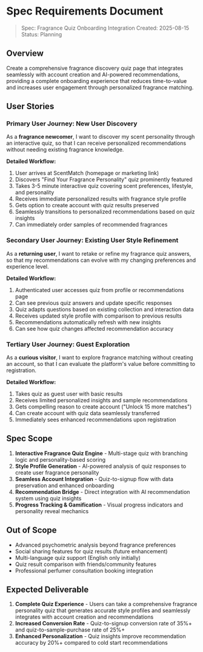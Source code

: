 # Spec Requirements Document

> Spec: Fragrance Quiz Onboarding Integration
> Created: 2025-08-15
> Status: Planning

## Overview

Create a comprehensive fragrance discovery quiz page that integrates seamlessly with account creation and AI-powered recommendations, providing a complete onboarding experience that reduces time-to-value and increases user engagement through personalized fragrance matching.

## User Stories

### Primary User Journey: New User Discovery

As a **fragrance newcomer**, I want to discover my scent personality through an interactive quiz, so that I can receive personalized recommendations without needing existing fragrance knowledge.

**Detailed Workflow:**
1. User arrives at ScentMatch (homepage or marketing link)
2. Discovers "Find Your Fragrance Personality" quiz prominently featured
3. Takes 3-5 minute interactive quiz covering scent preferences, lifestyle, and personality
4. Receives immediate personalized results with fragrance style profile
5. Gets option to create account with quiz results preserved
6. Seamlessly transitions to personalized recommendations based on quiz insights
7. Can immediately order samples of recommended fragrances

### Secondary User Journey: Existing User Style Refinement

As a **returning user**, I want to retake or refine my fragrance quiz answers, so that my recommendations can evolve with my changing preferences and experience level.

**Detailed Workflow:**
1. Authenticated user accesses quiz from profile or recommendations page
2. Can see previous quiz answers and update specific responses
3. Quiz adapts questions based on existing collection and interaction data
4. Receives updated style profile with comparison to previous results
5. Recommendations automatically refresh with new insights
6. Can see how quiz changes affected recommendation accuracy

### Tertiary User Journey: Guest Exploration

As a **curious visitor**, I want to explore fragrance matching without creating an account, so that I can evaluate the platform's value before committing to registration.

**Detailed Workflow:**
1. Takes quiz as guest user with basic results
2. Receives limited personalized insights and sample recommendations
3. Gets compelling reason to create account ("Unlock 15 more matches")
4. Can create account with quiz data seamlessly transferred
5. Immediately sees enhanced recommendations upon registration

## Spec Scope

1. **Interactive Fragrance Quiz Engine** - Multi-stage quiz with branching logic and personality-based scoring
2. **Style Profile Generation** - AI-powered analysis of quiz responses to create user fragrance personality
3. **Seamless Account Integration** - Quiz-to-signup flow with data preservation and enhanced onboarding
4. **Recommendation Bridge** - Direct integration with AI recommendation system using quiz insights
5. **Progress Tracking & Gamification** - Visual progress indicators and personality reveal mechanics

## Out of Scope

- Advanced psychometric analysis beyond fragrance preferences
- Social sharing features for quiz results (future enhancement)
- Multi-language quiz support (English only initially)
- Quiz result comparison with friends/community features
- Professional perfumer consultation booking integration

## Expected Deliverable

1. **Complete Quiz Experience** - Users can take a comprehensive fragrance personality quiz that generates accurate style profiles and seamlessly integrates with account creation and recommendations
2. **Increased Conversion Rate** - Quiz-to-signup conversion rate of 35%+ and quiz-to-sample-purchase rate of 25%+
3. **Enhanced Personalization** - Quiz insights improve recommendation accuracy by 20%+ compared to cold start recommendations